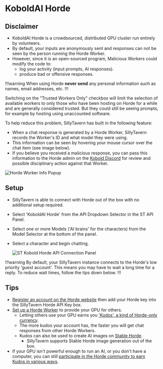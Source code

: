 # KoboldAI Horde

## Disclaimer

- KoboldAI Horde is a crowdsourced, distributed GPU cluster run entirely by volunteers.
- By default, your inputs are anonymously sent and responses can not be seen by the person running the Horde Worker.
- However, since it is an open-sourced program, Malicious Workers could modify the code to:
  - log your activity (input prompts, AI responses).
  - produce bad or offensive responses.

!!!warning
When using Horde **never send** any personal information such as names, email addresses, etc.
!!!

Switching on the "Trusted Workers Only" checkbox will limit the selection of available workers to only those who have been hosting on Horde for a while and are generally considered trusted. But they could still be seeing prompts, for example by hosting using unaccounted software.

To help reduce this problem, SillyTavern has built in the following feature:

- When a chat response is generated by a Horde Worker, SillyTavern records the Worker's ID and what model they were using.
- This information can be seen by hovering your mouse cursor over the chat item (see image below).
- If you believe you received a malicious response, you can pass this information to the Horde admin on the [Kobold Discord](https://koboldai.org/discord) for review and possible disciplinary action against that Worker.

![Horde Worker Info Popup](https://files.catbox.moe/kw657j.png)

## Setup

- SillyTavern is able to connect with Horde out of the box with no additional setup required.
- Select 'KoboldAI Horde' from the API Dropdown Selector in the ST API Panel.
- Select one or more Models ('AI brains' for the characters) from the Model Selector at the bottom of the panel.
- Select a character and begin chatting.

  ![ST Kobold Horde API Connection Panel](https://files.catbox.moe/mtajd1.png)

!!!warning
By default, your SillyTavern instance connects to the Horde's low priority 'guest account'.
This means you may have to wait a long time for a reply.
To reduce wait times, follow the tips down below.
 !!!

## Tips

- [Register an account on the Horde website](https://horde.koboldai.net/register) then add your Horde key into the SillyTavern Horde API Key box.
- [Set up a Horde Worker](https://github.com/Haidra-Org/AI-Horde-Worker#readme) to provide your GPU for others.
  - Letting others use your GPU earns you ['Kudos', a kind of Horde-only currency](https://github.com/Haidra-Org/AI-Horde/blob/main/FAQ.md#kudos).
  - The more kudos your account has, the faster you will get chat responses from other Horde Workers.
  - Kudos can also be used to create AI images on [Stable Horde](https://stablehorde.net).
    - SillyTavern supports Stable Horde image generation out of the box.
- If your GPU isn't powerful enough to run an AI, or you don't have a computer, you can still [participate in the Horde community to earn Kudos in various ways](https://github.com/Haidra-Org/AI-Horde/blob/main/FAQ.md#i-dont-have-a-powerful-gpu-how-can-i-get-kudos).
